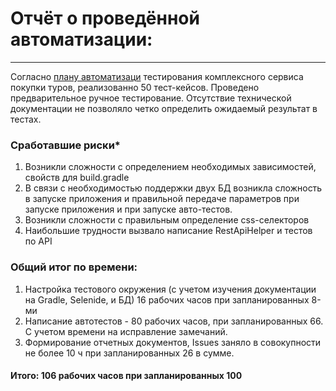 # Отчёт о проведённой автоматизации:
***
Согласно [плану автоматизаци](https://github.com/STALKSA/FirstQADiplom/blob/main/docs/Plan.md) тестирования комплексного сервиса покупки туров, реализованно 50 тест-кейсов.  Проведено предварительное ручное тестирование.
Отсутствие технической документации не позволяло четко определить ожидаемый результат в тестах.

### Сработавшие риски*

1. Возникли сложности с определением необходимых зависимостей, свойств для build.gradle
2. В связи с необходимостью поддержки двух БД возникла сложность в запуске приложения и правильной передаче параметров при запуске приложения и при запуске авто-тестов.
3. Возникли сложности с правильным определение css-селекторов
4. Наибольшие трудности вызвало написание RestApiHelper и тестов по API


### Общий итог по времени:

1. Настройка тестового окружения (с учетом изучения документации на Gradle, Selenide, и БД) 16 рабочих часов при запланированных 8-ми
2. Написание автотестов - 80 рабочих часов, при запланированных 66. С учетом времени на исправление замечаний.
3. Формирование отчетных документов, Issues заняло в совокупности не более 10 ч при запланированных 26 в сумме.

#### Итого: 106 рабочих часов при запланированных 100

